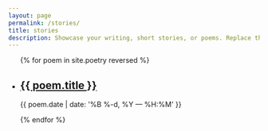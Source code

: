 ```yaml
---
layout: page
permalink: /stories/
title: stories
description: Showcase your writing, short stories, or poems. Replace this text with your description.
---
```

<div class="container"> 
<ul class="post-list">
{% for poem in site.poetry reversed %}
    <li>
        <h2><a class="poem-title" href="{{ poem.url | prepend: site.baseurl }}">{{ poem.title }}</a></h2>
        <p class="post-meta">{{ poem.date | date: '%B %-d, %Y — %H:%M' }}</p>
      </li>
{% endfor %}
</ul>
</div>
